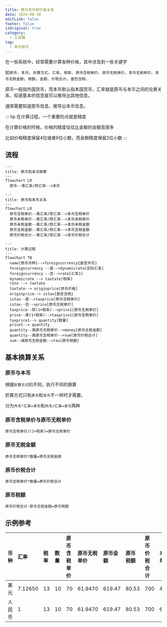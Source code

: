 ```yaml
---
title: 原币本币和价格关系
date: 2024-08-30
editLink: false
footer: false
isOriginal: true
category:
  - 工具箱
tag:
  - 本币原币
---
```


在一些系统中，经常需要计算各种价格，其中涉及到一些关键字

如`原币`、`本币`、`折算方式`、`汇率`、`税率`、`原币含税单价`、`原币无税单价`、`本币无税单价`、`本币无税金额`、`税额`、`金额`、`价税合计`、`是否含税`、

原币一般指外国货币，而本币默认指本国货币，汇率就是原币与本币之间的兑换关系，知道基本的信息就可以推导出其他信息。

通常需要知道原币信息，推导出本币信息。

::: tip
在计算过程，一个重要的点就是精度

在计算价格的时候，价格的精度往往比金额的金额高很多

比如价格精度保留4位或者6位小数，而金额精度保留2位小数
:::

## 流程

```mermaid
---
title: 原币和本币换算
---
flowchart LR
  原币--乘汇率/除汇率-->本币
```

```mermaid
---
title: 原币和本币关系
---
flowchart LR
  原币含税单价--乘汇率/除汇率-->本币含税单价
  原币未税单价--乘汇率/除汇率-->本币未税单价
  原币未税金额--乘汇率/除汇率-->本币未税金额
  原币含税金额--乘汇率/除汇率-->本币含税金额
  原币价税合计--乘汇率/除汇率-->本币价税合计
```

```mermaid
---
title: 计算过程
---
flowchart TB
  name[原币币种]-->foreigncurrency{是否外币}
  foreigncurrency --是-->dynamicrate[实际汇率]
  foreigncurrency --否-->rate[汇率1]
  dynamicrate --> taxtate[税率]
  rate --> taxtate
  taxtate--> originprice[原币价格]
  originprice--> istax{是否含税}
  istax--是-->taxprice[原币含税单价]
  istax--否-->price[原币无税单价]
  taxprice--除(1+税率)-->price1[原币无税单价]
  price--乘(1+税率)-->taxprice1[原币含税单价]
  taxprice1--> quantity[数量]
  price1--> quantity
  quantity--乘原币无税单价-->money[原币无税金额]
  quantity--乘原币含税单价-->sum[原币价税合计]
  sum--减原币无税金额-->tax[原币税额]
```

## 基本换算关系

###  原币与本币

根据`折算方式`的不同，执行不同的换算

折算方式只有`原币`和`本币`不一样时才需要。

分为`外币*汇率=本币`和`外币/汇率=本币`两种

### 原币含税单价与原币无税单价

`原币含税单价/(1+税率)=原币无税单价`

### 原币无税金额

`原币无税单价*数量=原币无税金额`

### 原币价税合计

`原币含税单价*数量=原币价税合计`

### 原币税额

`原币价税合计-原币无税金额=原币税额`

## 示例参考

|币种|汇率|税率|数量|原币含税单价|原币无税单价|原币金额|原币税额|原币价税合计|本币无税单价|本币无税金额|本币税额|本币价税合计|
|:-|:-|:-|:-|:-|:-|:-|:-|:-|:-|:-|:-|:-|
|美元|7.12650|13|10|70|61.9470|619.47|80.53|700|441.4650|4414.65|573.90|4988.55|
|人民币|1|13|10|70|61.9470|619.47|80.53|700|61.9470|619.47|80.53|700|





